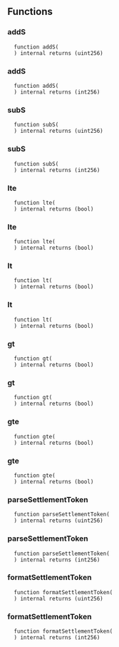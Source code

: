 


## Functions
### addS
```solidity
  function addS(
  ) internal returns (uint256)
```




### addS
```solidity
  function addS(
  ) internal returns (int256)
```




### subS
```solidity
  function subS(
  ) internal returns (uint256)
```




### subS
```solidity
  function subS(
  ) internal returns (int256)
```




### lte
```solidity
  function lte(
  ) internal returns (bool)
```




### lte
```solidity
  function lte(
  ) internal returns (bool)
```




### lt
```solidity
  function lt(
  ) internal returns (bool)
```




### lt
```solidity
  function lt(
  ) internal returns (bool)
```




### gt
```solidity
  function gt(
  ) internal returns (bool)
```




### gt
```solidity
  function gt(
  ) internal returns (bool)
```




### gte
```solidity
  function gte(
  ) internal returns (bool)
```




### gte
```solidity
  function gte(
  ) internal returns (bool)
```




### parseSettlementToken
```solidity
  function parseSettlementToken(
  ) internal returns (uint256)
```




### parseSettlementToken
```solidity
  function parseSettlementToken(
  ) internal returns (int256)
```




### formatSettlementToken
```solidity
  function formatSettlementToken(
  ) internal returns (uint256)
```




### formatSettlementToken
```solidity
  function formatSettlementToken(
  ) internal returns (int256)
```




